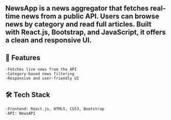 ## NewsApp is a news aggregator that fetches real-time news from a public API. Users can browse news by category and read full articles. Built with React.js, Bootstrap, and JavaScript, it offers a clean and responsive UI.

## 🚀 Features

    -Fetches live news from the API
    -Category-based news filtering
    -Responsive and user-friendly UI

## 🛠️ Tech Stack

    -Frontend: React.js, HTML5, CSS3, Bootstrap
    -API: NewsAPI
